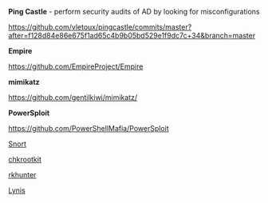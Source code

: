 
**Ping Castle** - perform security audits of AD by looking for misconfigurations

https://github.com/vletoux/pingcastle/commits/master?after=f128d84e86e675f1ad65c4b9b05bd529e1f9dc7c+34&branch=master

**Empire**

https://github.com/EmpireProject/Empire

**mimikatz**

https://github.com/gentilkiwi/mimikatz/

**PowerSploit**

https://github.com/PowerShellMafia/PowerSploit

[Snort](https://www.snort.org/)

[chkrootkit](http://www.chkrootkit.org/)

[rkhunter](https://packages.debian.org/sid/rkhunter)

[Lynis](https://cisofy.com/lynis/)



